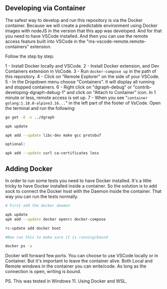 ## Developing via Container

The safest way to develop and run this repository is via the Docker container. Because we will create a predictable environment using Docker images with nodeJS in the version that this app was developed. And for that you need to have VSCode installed. And then you can use the remote access feature built into VSCode in the "ms-vscode-remote.remote-containers" extension.

Follow the step by step:

1 - Install Docker locally and VSCode.
2 - Install Docker extension, and Dev Containers extension in VsCode.
3 - Run `docker-compose up` in the path of this repository.
4 - Click on "Remote Explorer" on the side of your VSCode.
5 - In the Dropdown menu choose "Containers". It will display all running and stopped containers.
6 - Right click on "dgraph-debug" or "contrib-developing-dgraph-debug-1" and click on "Attach to Container" icon. In 1 minute or less, remote access is set up.
7 - When you see "`container golang:1.18.8-alpine3.16...`" in the left part of the footer of VsCode. Open the terminal and run the following:

```bash
go get -d -v ../dgraph

apk update

apk add --update libc-dev make gcc protobuf

optional:

apk add --update curl ca-certificates less

```

## Adding Docker

In order to run some tests you need to have Docker installed. It's a little tricky to have Docker installed inside a container. So the solution is to add sock to connect the Docker host with the Daemon inside the container. That way you can run the tests normally.

```bash
# First add the docker daemon

apk update
apk add --update docker openrc docker-compose

rc-update add docker boot

#Now run this to make sure it is running/bound

docker ps -a

```

Docker will forward few ports. You can choose to use VSCode locally or in Container. But it's important to leave the container alive. Both Local and Remote windows in the container you can write/code. As long as the connection is open, writing is bound.

PS. This was tested in Windows 11. Using Docker and WSL.
